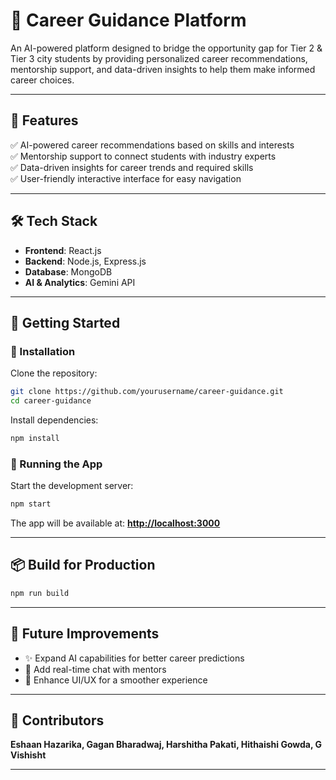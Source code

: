 # 🚀 Career Guidance Platform  

An AI-powered platform designed to bridge the opportunity gap for Tier 2 & Tier 3 city students by providing personalized career recommendations, mentorship support, and data-driven insights to help them make informed career choices.  

---

## 🌟 Features  
✅ AI-powered career recommendations based on skills and interests  
✅ Mentorship support to connect students with industry experts  
✅ Data-driven insights for career trends and required skills  
✅ User-friendly interactive interface for easy navigation  

---

## 🛠 Tech Stack  

- **Frontend**: React.js  
- **Backend**: Node.js, Express.js  
- **Database**: MongoDB  
- **AI & Analytics**: Gemini API

---

## 🚀 Getting Started  

### 🔹 Installation  

Clone the repository:  
```sh
git clone https://github.com/yourusername/career-guidance.git
cd career-guidance
```

Install dependencies:  
```sh
npm install
```

### 🔹 Running the App  

Start the development server:  
```sh
npm start
```

The app will be available at: **[http://localhost:3000](http://localhost:3000)**  

---

## 📦 Build for Production  

```sh
npm run build
```

---

## 🔮 Future Improvements  

- ✨ Expand AI capabilities for better career predictions  
- 💬 Add real-time chat with mentors  
- 🎨 Enhance UI/UX for a smoother experience  

---

## 👥 Contributors  

**Eshaan Hazarika, Gagan Bharadwaj, Harshitha Pakati, Hithaishi Gowda, G Vishisht**  

---